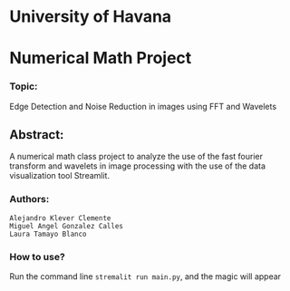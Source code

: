# University of Havana
# Numerical Math Project
### Topic:
Edge Detection and Noise Reduction in images using FFT and Wavelets
## Abstract:
A numerical math class project to analyze the use of the fast fourier transform and wavelets in image processing with the use of the data visualization tool Streamlit.
### Authors:
    Alejandro Klever Clemente
    Miguel Angel Gonzalez Calles
    Laura Tamayo Blanco
    
### How to use?
Run the command line ``stremalit run main.py``, and the magic will appear

 
